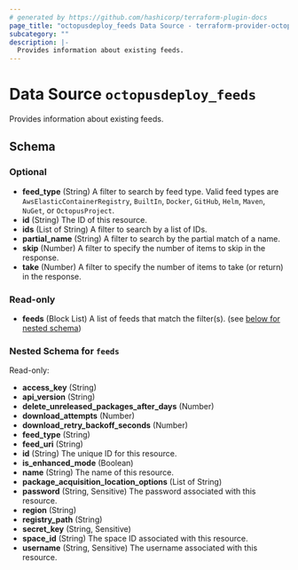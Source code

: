 ```yaml
---
# generated by https://github.com/hashicorp/terraform-plugin-docs
page_title: "octopusdeploy_feeds Data Source - terraform-provider-octopusdeploy"
subcategory: ""
description: |-
  Provides information about existing feeds.
---
```


# Data Source `octopusdeploy_feeds`

Provides information about existing feeds.



<!-- schema generated by tfplugindocs -->
## Schema

### Optional

- **feed_type** (String) A filter to search by feed type. Valid feed types are `AwsElasticContainerRegistry`, `BuiltIn`, `Docker`, `GitHub`, `Helm`, `Maven`, `NuGet`, or `OctopusProject`.
- **id** (String) The ID of this resource.
- **ids** (List of String) A filter to search by a list of IDs.
- **partial_name** (String) A filter to search by the partial match of a name.
- **skip** (Number) A filter to specify the number of items to skip in the response.
- **take** (Number) A filter to specify the number of items to take (or return) in the response.

### Read-only

- **feeds** (Block List) A list of feeds that match the filter(s). (see [below for nested schema](#nestedblock--feeds))

<a id="nestedblock--feeds"></a>
### Nested Schema for `feeds`

Read-only:

- **access_key** (String)
- **api_version** (String)
- **delete_unreleased_packages_after_days** (Number)
- **download_attempts** (Number)
- **download_retry_backoff_seconds** (Number)
- **feed_type** (String)
- **feed_uri** (String)
- **id** (String) The unique ID for this resource.
- **is_enhanced_mode** (Boolean)
- **name** (String) The name of this resource.
- **package_acquisition_location_options** (List of String)
- **password** (String, Sensitive) The password associated with this resource.
- **region** (String)
- **registry_path** (String)
- **secret_key** (String, Sensitive)
- **space_id** (String) The space ID associated with this resource.
- **username** (String, Sensitive) The username associated with this resource.



